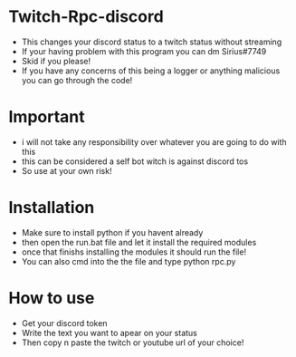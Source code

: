 # Twitch-Rpc-discord
- This changes your discord status to a twitch status without streaming
- If your having problem with this program you can dm Sirius#7749
- Skid if you please! 
- If you have any concerns of this being a logger or anything malicious you can go through the code!

# Important 
- i will not take any responsibility over whatever you are going to do with this 
- this can be considered a self bot witch is against discord tos 
- So use at your own risk!

# Installation

- Make sure to install python if you havent already 
- then open the run.bat file and let it install the required modules 
- once that finishs installing the modules it should run the file!
- You can also cmd into the the file and type python rpc.py

# How to use 

- Get your discord token 
- Write the text you want to apear on your status 
- Then copy n paste the twitch or youtube url of your choice! 

